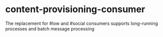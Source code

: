 # content-provisioning-consumer
The replacement for #low and #social consumers supports long-running processes and batch message processing

